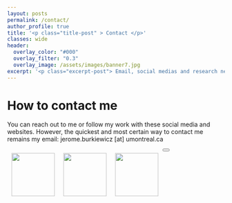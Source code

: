 ```yaml
---
layout: posts
permalink: /contact/
author_profile: true
title: '<p class="title-post" > Contact </p>'
classes: wide
header:
  overlay_color: "#000"
  overlay_filter: "0.3"
  overlay_image: /assets/images/banner7.jpg
excerpt: '<p class="excerpt-post"> Email, social medias and research networking</p>' 
---
```


<h1>How to contact me</h1>

You can reach out to me or follow my work with these social media and websites. However, the quickest and most certain way to contact me remains my email: jerome.burkiewicz [at] umontreal.ca

<div class="center_contact">

 
   <a href="https://bsky.app/profile/jeromeburkiewicz.bsky.social">
    <img style="float: left; Padding: 10px 10px 10px 10px;" width="100px" src="../assets/images/bsky.png" />
   </a>

  <a href="https://orcid.org/0000-0001-6968-3506">
    <img style="float: left; Padding: 10px 10px 10px 10px;" width="100px" src="../assets/images/orcid.png" />
   </a>

   <a href="https://scholar.google.com/citations?user=hAuV0dAAAAAJ&hl=fr">
    <img style="float: left; Padding: 10px 10px 10px 10px;" width="100px" src="../assets/images/scholar.png" />
   </a>

</div>

<!-- Back to top button -->
<button type="button" class="btn btn-danger btn-floating btn-lg" id="btn-back-to-top">
  <i class="fas fa-arrow-up"></i>
</button>

<script>
//Get the button
let mybutton = document.getElementById("btn-back-to-top");

// When the user scrolls down 20px from the top of the document, show the button
window.onscroll = function () {
  scrollFunction();
};

function scrollFunction() {
  if (
    document.body.scrollTop > 20 ||
    document.documentElement.scrollTop > 20
  ) {
    mybutton.style.display = "block";
  } else {
    mybutton.style.display = "none";
  }
}
// When the user clicks on the button, scroll to the top of the document
mybutton.addEventListener("click", backToTop);

function backToTop() {
  document.body.scrollTop = 0;
  document.documentElement.scrollTop = 0;
}
</script>